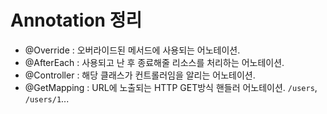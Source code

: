 # Annotation 정리

- @Override : 오버라이드된 메서드에 사용되는 어노테이션.
- @AfterEach : 사용되고 난 후 종료해줄 리소스를 처리하는 어노테이션. 
- @Controller : 해당 클래스가 컨트롤러임을 알리는 어노테이션.
- @GetMapping : URL에 노출되는 HTTP GET방식 핸들러 어노테이션. `/users`, `/users/1`...
